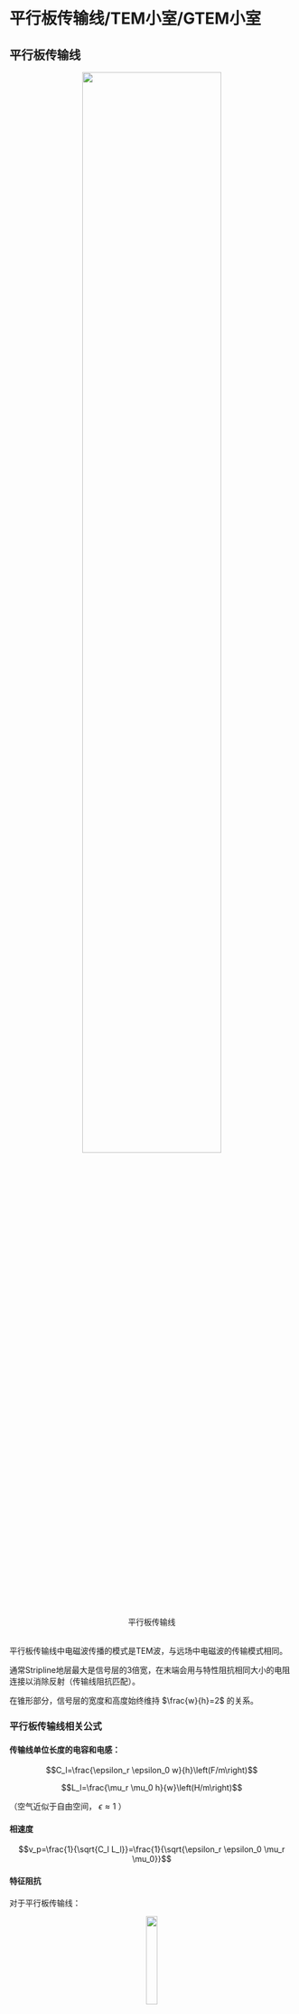 # 平行板传输线/TEM小室/GTEM小室

## 平行板传输线

<div align=center>
<img src="平行板.bmp" width=70%>
<br>
<div>平行板传输线</div>
<br>
</div>

平行板传输线中电磁波传播的模式是TEM波，与远场中电磁波的传输模式相同。

通常Stripline地层最大是信号层的3倍宽，在末端会用与特性阻抗相同大小的电阻连接以消除反射（传输线阻抗匹配）。

在锥形部分，信号层的宽度和高度始终维持 $\frac{w}{h}=2$ 的关系。

### 平行板传输线相关公式

#### 传输线单位长度的电容和电感：

$$C_l=\frac{\epsilon_r \epsilon_0 w}{h}\left(F/m\right)$$

$$L_l=\frac{\mu_r \mu_0 h}{w}\left(H/m\right)$$

（空气近似于自由空间， $\epsilon \approx 1$ ）

#### 相速度

$$v_p=\frac{1}{\sqrt{C_l L_l}}=\frac{1}{\sqrt{\epsilon_r \epsilon_0 \mu_r \mu_0}}$$

#### 特征阻抗

对于平行板传输线：

<div align=center>
<img src="parallel.bmp" width=20%>
<br>
<div>平行板传输线</div>
<br>
</div>  

$$\eta=\sqrt{\frac{\mu_r \mu_0}{\epsilon_r \epsilon_0}}$$

自由空间下的特征阻抗（空气或者真空）：

$$Z_0=\eta_0\frac{h}{w}\left(\Omega\right)$$

对于带状线（我怎么觉得这玩意应该叫microstrip微带线呢）：

<div align=center>
<img src="stripline.bmp" width=30%>
<br>
<div>带状线</div>
<br>
</div>  

$$Z_0 \approx \frac{\eta_0}{\frac{w}{h}+2}$$

如果其中的电介质是不色散的，那么传输线的特征阻抗和频率无关。

#### 插入损耗

插入损耗可以用匹配网络前后的电压值计算。

$$\mathrm{Insertion\ Loss}=20log\frac{V_1}{V_2}$$

如果使用电阻分压网络，只需要计算前后电阻的分压值即可获得插入损耗。（其实就是前后功率的损耗）

#### 电阻匹配网络的电阻计算

<div align="center">
<img src="电阻匹配网络.bmp" width=40%>
<br>
<div>电阻匹配网络</div>
<br>
</div>

针对这种类型的电阻匹配网络，只需要保证

$$
\begin{cases}
    Z_{in}=R_2 || \left(R_1+Z_0\right) \\
    Z_0=R1+Z_{in} || R_2
\end{cases}
$$

解这个二元方程组就能够得到 $R_1$ 、 $R_2$ 的值。

如果引入一个辅助值

$$Z^{\prime}=1-\frac{Z_{in}}{Z_0}$$

那么可以计算得到

$$
\begin{cases}
    R_1=Z_0\sqrt{Z_{\prime}} \\
    R_2=\frac{Z_{in}}{\sqrt{Z_{\prime}}}
\end{cases}
$$

### 平行板传输线的优势与劣势

#### 优势

架设容易

成本低

没有频率限制

#### 劣势

自身的电场容易被周围的物体或者电磁传输干扰

如果产生高电场可能会对周围的设备产生干扰

### Example 1

这个传输线底层宽 $3.75m$

按照那个3倍的经验公式，可以算出来顶层宽 $1.25m$

题干中 $h=0.5m$ ，可以计算得到

$$Z_0 \approx \frac{\eta_0}{\frac{w}{h}+2} = \frac{120\pi}{\frac{1.25}{0.5}+2}=83.776 \mathrm{\Omega}$$

### Example 2

设计匹配网络用前面提到的公式：

$$
\begin{cases}
    R_1=Z_0\sqrt{Z_{\prime}} \\
    R_2=\frac{Z_{in}}{\sqrt{Z_{\prime}}} \\
    Z^{\prime}=1-\frac{Z_{in}}{Z_0}
\end{cases}
$$

直接带进去得到： $Z^{\prime}=0.40317$ 、 $R_1=53.19\mathrm{\Omega}$ 、 $R_2=78.746$

（从这里可以看出老印的计算精度确实让人比较恼火，难怪open ending）

### Example 3

欧姆定律 $P=\frac{U^2}{R}$ 直接出 $V_{in}=35.36\mathrm{V}$. 这边功放输出是 $25\mathrm{W}$ 而不是 $50\mathrm{W}$ ，不能搞错。

然后用分压就能算出来后续的电压为 $V_s=21.6V$

（需要注意的是从功率算出来的电压值为交流电的均方根值，并不是正弦波的峰值）

然后就是场强计算 $E=\frac{V_s}{h}=43.2 \mathrm{V/m}$

## TEM CELL（TEM小室）

这玩意长得像个放大版的同轴线，然后把待测物体放到这个同轴线里面。内部是个平行板，外部被屏蔽壳包裹，平行板与外壳用介电系数尽可能接近于1的电介质隔开。电磁波传播模式也是TEM模。

<div align=center>
<img src="TEMCELL.png" width=70%>
<br>
<div>TEM CELL</div>
<br>
</div>

### TEM CELL相关公式

<div align=center>
<img src="TEMCELL2.png" width=70%>
<br>
<div>TEM CELL的横截面</div>
<br>
</div>

#### 特征阻抗

$$Z_0 \approx \frac{30\pi}{\frac{a}{b}-\frac{2}{\pi}ln\left[sinh\left(\frac{\pi g}{b}\right)\right]}$$

其中 $sinh\left(x\right)=\frac{1}{2}(e^x-e^{-x})$

（推过了，这个式子是对的）

#### 最大工作频率

当TEM CELL中电磁波的模式变为 $TE_{10}$ 模时，此时的频率是其最高工作频率。它在设计上是用来传输 $TEM$ 模的，如果变成 $TE_{10}$ 模就不符合设计要求了，所以是最高工作频率。

$$f_c=\frac{150}{a}\sqrt{1+\frac{ab}{\pi b_1 b_2 ln\left(\frac{4a}{\pi g}\right) }}$$

如果用当中隔板的相对位置表示，可以代入

$$
\begin{cases}
    &b_1=xb \\
    &b_2=\left(1-x\right)b
\end{cases}
$$

得到

$$f_c=\frac{150}{a}\sqrt{1+\frac{a/b}{\pi x \left(1-x\right) ln\left(\frac{4a}{\pi g}\right)}}\left(\mathrm{MHz}\right)$$

### TEM CELL的设计方法

感觉很拍脑袋的做法。

需要满足的基础条件：

$$b_2 \geq \frac{3H}{2}$$

$$w > W$$

根据这个确定 $b$ 的取值后查表获得 $a/b$ 和 $w/b$ 的取值。

（我有点想根据 $Z_0 \approx \frac{\eta_0}{4\left(\frac{a}{b}-\frac{2}{\pi}ln\left[sinh\left(\frac{\pi g}{b}\right)\right]\right)}$ 暴力求解，只需要确定 $a/b$ 就能暴力反推出 $g$ 和 $w$的值）

然后计算 $f_c$

### TEM CELL的优缺点

#### 优点

内部的测试不会受到周围物体和辐射的干扰

内部的强电场不会干扰周围的电子设备

#### 限制

工作频率 $DC-f_c$

### Example 1
**PPT上的过程实在是太混沌了，我尝试尽量计算出结果而不是查表**

根据 $H=0.25m$ 确定 $b_2=0.375m$ ，所以 $b=0.75m$

根据 $w > W$ 判断出 $a$ 至少要大于 $0.5m$

拍脑袋取 $\frac{a}{b}=1$

根据

$$Z_0 \approx \frac{\eta_0}{4\left(\frac{a}{b}-\frac{2}{\pi}ln\left[sinh\left(\frac{\pi g}{b}\right)\right]\right)}=50\mathrm{\Omega}$$

解得 $g=0.058m$ , 得到 $w=0.634m$ 大于 $W=0.5m$ 所以这个方案可行。

<div align=center>
<img src="IMG_20240906_013831.jpg" width=50%>
<br>
<div>使用SOLVER求解</div>
<br>
</div>

计算 $f_c$ ：

$$f_c=\frac{150}{a}\sqrt{1+\frac{a/b}{\pi x \left(1-x\right) ln\left(\frac{4a}{\pi g}\right)}}=241.67\mathrm{MHz}$$

### Example 2
**数值计算，991能做，别怕**

根据DUT高度 $0.1m$ 确定 $b=0.3m$

根据 $f_c$ 公式，把截止频率提高点免得翻车。

$$f_c=\frac{150}{a}\sqrt{1+\frac{a/b}{\pi x \left(1-x\right) ln\left(\frac{4a}{\pi g}\right)}}=450MHz$$

解得

$$g=\frac{4a}{\pi}e^{-\frac{6a}{5\pi \left(9a^2-1\right)}}$$

将 $g$ 带回特征阻抗方程，解得

$$a=0.34127m$$

从而获得 

$$g=0.029069$$

这玩意是G赫兹TEM小室的简称，图长这样。隔板末端也是有50欧的负载，并且还需要贴有吸波材料防止反射。能够支持 $1\mathrm{GHz}$ 以上的频率。

<div align=center>
<img src="GTEMCELL.png" width=80%>
<br>
<div>GTEM CELL</div>
<br>
</div>

### GTEM CELL的优缺点

#### 优点

工作频率可以从 $DC$ 到数 $GHz$

有屏蔽

#### 缺点

对于大东西测试来说小了点

贵

# OATS (Open Area Test Site)

<div align=center>
<img src="OATS.png" width=80%>
<br>
<div>OATS</div>
<br>
</div>

## 测试的注意事项

周围不会有引发反射的物体（一般在郊区）

需要一个导电的地平面

一般用3m法和10m法进行测试

## 优缺点

## 优点

建造和维护容易

成本非常低

## 缺点

会受到天气影响

环境电磁环境会影响发射的测量

高功率辐射测量可能会影响到周围的环境

由于环境噪声不同，测试结果不可复现

# Shielded Enclosure

## 相关公式

### Shielding Effectiveness

这玩意指的是入射波的强度和透射波的关系。这个值越高表示透射波衰减越厉害。

$$SE\left(\mathrm{dB}\right)=R\left(\mathrm{dB}\right)+A\left(\mathrm{dB}\right)+B\left(\mathrm{dB}\right)$$

其中 $SE$ 指的是Shielding Effectiveness、 $R$ 是入射波与吸波材料的反射损耗、 $A$ 是吸波材料的吸收、 $B$ 表示吸波材料与透射波交界面处的反射损耗。都是越大越好。

#### 吸收系数A

复传播系数

$$\gamma=\alpha + j \beta=\sqrt{j\omega\mu\left(\sigma+j\omega\epsilon\right)}$$

在复传播系数中，实部表示损耗，虚部表示相移。在这里我们主要考虑 $\alpha$ ，它表示波传播单位长度后振幅衰减 $e^{-\alpha}$ .

所以我们可以得到 

$$A\left(\mathrm{dB}\right)=20log_{10}\left(e^{-ar}\right)$$

为了从振幅转换成功率， $log$ 前面的数字为20

对于理想导体和良导体有 $\sigma \ll \omega\epsilon$ ，可以取近似为 $\alpha \approx \sqrt{\frac{\omega\mu\sigma}{2}}$ ，可以推出良导体中的吸收系数为：

$$A\left(\mathrm{dB}\right)=20log_{10}\left(e^{-ar}\right)=-20log_{10}e\times r\sqrt{\frac{\omega\mu\sigma}{2}}$$

一些其他的变形：

用相对电导率替换电导率、频率替换角频率、材料厚度 $t$ 替换传播距离 $r$ ：

$$A\left(\mathrm{dB}\right)=-20log_{10}e\times t\sqrt{\pi f \mu \sigma_c \sigma_r}$$

用趋肤深度 $\delta=\sqrt{\frac{1}{\pi f \mu \sigma}}$ 替换：

$$A\left(\mathrm{dB}\right)=-20log_{10}e\times \frac{t}{\delta}$$

用相对磁导率和电导率替换（此处 $t$ 的单位是 $\mathrm{cm}$ ）：

$$A\left(\mathrm{dB}\right)=1.314 t \sqrt{f \mu_r \sigma_r}$$

（你是孔乙己吗整这么多没啥卵用的变形，草）

#### 反射损耗

（总觉得这里有点问题，老印多了个平方）

在垂直入射的情况下（非垂直入射的情况我推了一晚上推爆炸了，还不知道对不对，不写了），不同介质之间的关系可以用传输线进行建模，可得透射系数相对于阻抗的关系为：

$$T=\frac{2\sqrt{\eta_1\eta_2}}{\eta_1 + \eta_2}$$

其中 $\eta_1$ 为入射波的特征阻抗， $\eta_2$ 为透射波的特征阻抗。

其中透射波的阻抗可以用下式计算

$$\eta_2 = \sqrt{\frac{j\omega\mu}{\left(\sigma+j\omega\epsilon\right)}}$$

假设入射波功率为 $P_0$ ，则透射波功率为 $P_0\times T^2$

可以知道反射损耗为 

$$\mathrm{Reflection\ Loss}=10log_{10}\left(P_0-P_0\times T^2\right)=-10log_{10}T^2=-10log_{10}\left(\frac{4\eta_1\eta_2}{\left(\eta_1 + \eta_2\right)^2}\right)$$

老印的式子是： $\mathrm{Reflection\ Loss}=-20log_{10}\left(\frac{4\eta_1\eta_2}{\left(\eta_1 + \eta_2\right)^2}\right)$ 他写的有问题，正确的系数都是10。

对于金属屏蔽罩， $\omega \epsilon \ll \sigma$ 

可以得到

$$\left|\eta_2\right| = \left|\sqrt{\frac{j\omega\mu}{\left(\sigma+j\omega\epsilon\right)}}\right| \approx \sqrt{\frac{\omega\mu}{\sigma}}$$

又由于 $\eta_1 \gg \eta_2$ 从而对反射损耗进行近似：

$$R \approx -20(10?)log_{10}\left|\frac{4\eta_2}{\eta_1}\right|$$

##### 材料对平面波的反射损耗：

入射波的特征阻抗为 $120\pi$ 所以可以得到

$$R = -20(10?)log_{10}\left(\frac{4\sqrt{\frac{2\pi f \mu_0 \mu_r}{\sigma_c \sigma_r}}}{120\pi}\right)$$

其中 $\mu_0$ 为真空磁导率， $\sigma_c$ 为铜的电导率。两个下标是 $r$ 的是相对值。

##### 材料对电场的反射损耗：

入射电场的特征阻抗 

$$\eta_1=\frac{\eta_0}{\beta_0 r}$$

代入真空光速 

$$c_0=\frac{1}{\sqrt{\mu_0 \epsilon_0}}$$

代入相位系数

$$\beta_0=\frac{2\pi}{\lambda}=\frac{\omega}{c_0}$$

可以得到

$$\eta_1=\frac{1}{\omega \epsilon_0 r}=\frac{1}{2\pi f \epsilon_0 r}$$

$$R \approx -20(10?)log_{10}\left(8\pi f\epsilon_0 r\sqrt{\frac{2\pi f \mu}{\sigma}}\right)$$

##### 材料对磁场的反射损耗

类似地，可以计算出入射磁场的特征阻抗：

$$\eta_1=\eta_0\beta_0 r=2\pi f\mu_0 r$$

代入可以得到反射损耗约为：

$$R \approx -20(10?)log_{10}\left(\frac{4\sqrt{\frac{2\pi f \mu}{\sigma}}}{2\pi f \mu_0 r}\right)$$

## 电波暗室的土木工程

**略**

## 电波暗室的吸波材料

反射率是描述反射电场强度的指标

吸波材料的反射率是入射角、反射角的函数（我前面在计算反射损耗的时候着重强调了**垂直入射**，就是因为这个）

<div align="center">
<img src="absorber.png">
<br>
<div>吸波材料的反射特性</div>
<br>
</div>

$$
\begin{align}
    E_{ra}&=E_{r1}+E_{r2}+E_{r3}+... \\
    E_{r1}&=E_i-E_{t1} \\
    E_{r2}&=E_{t1}\times A-E_{t2}
\end{align}
$$

（这边老印想表达的是功率的关系吧，如果 $E$ 表示的是电场的话还需要分别计算垂直和平行分量然后计算）

### 测量吸波材料的反射率

1、测量入射波到理想导电平面（PEC）的反射

2、计算反射电场强度和入射电场强度的比

$$\frac{E_{r_{PEC}}}{E_i}$$

3、把吸波材料放到PEC上，测量反射场强并计算

$$\frac{E_{r_{Absorb}}}{E_i}$$

4、反射率计算（你看这个公式就是功率的公式，说明确实是需要从功率方面考虑的，而不是前面的场强加减）

$$R=20log_{10}\left(\frac{E_{r_{Absorb}}}{E_i}\frac{E_i}{E_{r_{PEC}}}\right)$$

5、重复不同的入射角计算

### 吸波材料的种类

#### Dielectric Absorber

轻

高介电损失（考虑复介电系数 $\epsilon=\epsilon^{\prime}+j\epsilon^{\prime\prime}$ 对于复介电系数，实部的定义与一般的介电系数相同，虚部表示电流在介质中的损耗）

无磁性 $\mu_r=1$

超宽带

厚

##### 相关公式

波在高介电损失材料中的传播：

使用复传播系数解亥姆霍兹方程：

$$E\left(t\right)=E_0\left(t\right)e^{-\gamma z}$$

（我理解了很久，总算明白了PPT上这个公式里的t不是时间，而是厚度thickness……这里直接用正常的亥姆霍兹方程解了）

根据复传播系数定义 单位长度的衰减为 $e^{-\alpha}$

根据高介电损失材料的特性 $\mu=\mu_0$ 、 $\sigma=0$

可以得到：

$$\alpha \approx \frac{\omega}{2}\sqrt{\mu_0 \epsilon^{\prime}}\frac{\epsilon^{\prime\prime}}{\epsilon^{\prime}}$$

定义介电损耗角正切为： 

$$D=\frac{\epsilon^{\prime\prime}}{\epsilon^{\prime}}$$

##### Example

（我超这也有啊）

题干条件：

相对介电系数： $\epsilon_r=2.55$

工作频率： $3\mathrm{GHz}$

损耗角正切： $D=\frac{\epsilon^{\prime\prime}}{\epsilon^{\prime}}=0.00033$

计算复传播系数的实部：

$$
\alpha\approx \frac{\omega}{2}\sqrt{\mu_0 \epsilon^{\prime}}\frac{\epsilon^{\prime\prime}}{\epsilon^{\prime}} \\
=\pi f \sqrt{\mu_0 \epsilon_0 \epsilon_r}\frac{\epsilon^{\prime\prime}}{\epsilon^{\prime}}\\
=0.01657
$$

如果厚度为 $10\mathrm{cm}$

$$A=20log_{10}e^{-\alpha z}=-0.0144\mathrm{dB}$$

真空磁导率： $\mu_0=4\pi\times 10^{-7}$

真空介电常数： $\epsilon_0=8.854 \times 10^{-12}$

##### 电波暗室使用的Dielectric Absorber的一些特性

被造成金字塔型

金字塔的高度决定了对不同频率的吸收率

反射率在30-50dB之间

工作频率：数百MHz到数GHz

#### Magnetic Absorber

使用含有磁性的材料（铁氧体、碳、镍）

薄

重

有损耗（不太理解，没损耗还能叫吸波材料么）

窄带

在低频下工作良好

##### 相关公式

仍然使用亥姆霍兹方程的解（真好用）：

$$E\left(t\right)=E_0\left(t\right)e^{-\gamma z}$$

与复介电系数类似，复磁导率的虚部表示介质的损耗。

对于复磁导率

$$\mu=\mu^\prime-j\mu^{\prime\prime}$$

可以计算得到复传播系数的实部:

$$\alpha \approx \frac{\omega}{2}\sqrt{\epsilon_0 \mu^\prime}\frac{\mu^{\prime\prime}}{\mu^\prime}$$

同样地这里也存在磁场的损耗角正切

##### 电波暗室使用的Magnetic Absorber一些特性

薄铁氧体陶瓷瓦片

频率范围30MHz-1GHz

能承受高温和高功率

非常重（每平方米数十kg）

## 电波暗室的优缺点

### 优点

测试物的体积没有限制

可以测量数十Hz到40GHz甚至更高

支持电场、磁场和平面波测量

屏蔽效率大于100dB，能支持高功率辐射测量，低辐射泄漏

### 缺点

为了覆盖频率、照射角和极化方向需要的时间很长

如果要测量更大的物体和更长的测试距离，需要更大的暗室

非常贵

# Mode stirred chambers/reverberation chamber（模式搅拌室/电波混响室）

## 基本信息

腔室墙壁和搅拌器由高导电材料制成

搅拌器的旋转会改变腔体的边界条件

在不同的搅拌器位置，会出现不同的共振模式

腔室内生成的电磁场有如下特性：

振幅均匀

各个方向上各向同性

随机极化

## 测试的特点

### 抗干扰测试

测试对象将从所有方向和所有极化方式被均匀照射

不需要旋转测试对象

与在电波暗室中进行远场测试相比，产生共振所需的功率要少得多

没有方向性信息

## 发射测试

从所有方向接收测试对象的发射

不需要旋转测试对象

产生的共振使发射测试更加敏感

没有方向性信息

## 最低可用频率LUF

LUF是最低谐振频率的大约4倍

最低谐振频率的定义：

$$f_{mnp}=\frac{c}{2}\sqrt{\left(\frac{m}{a}\right)^2+\left(\frac{n}{b}\right)^2+\left(\frac{p}{h}\right)^2}$$

其中 $c$ 为真空光速， $a$ 、 $b$ 、 $h$ 是这个房间的长宽高.

 $m$ 、 $n$ 、 $p$ 是正整数，表示电磁波在房间中的模式分布，最多有一个可以是 $0$

## 品质因数Q值

定义：

$$Q=\omega\frac{最大储存的能量}{平均能量损失}$$

$$\frac{1}{Q_{total}}=\frac{1}{Q_1}+\frac{1}{Q_2}$$

其中 $Q_1$ 是墙壁导致的损失， $Q_2$ 是天线的损失

$$Q_1=\frac{3V}{2\mu_r S \delta (\omega)}$$

其中 $V$ 是内部体积， $S$ 是内部墙壁表面积， $\delta(\omega)$ 是电磁波在导体的趋肤深度

$$Q_2=\frac{16 \pi^2 V}{m N \lambda^3}$$

其中 $m$ 是天线阻抗失配导致的损失， $N$ 是总天线数量

对于测量到的 $Q$ 值，定义如下：

$$Q=\frac{16\pi^2 V \left\langle P_R\right\rangle}{\lambda^3 \left\langle P_T\right\rangle}$$

$\left\langle P_R\right\rangle$ 和 $\left\langle P_T\right\rangle$ 分别是接收和发射功率的系统平均值

## 房间增益

定义为：

$$ \left\langle G\right\rangle=\frac{\left\langle P_R\right\rangle}{\left\langle P_T\right\rangle}$$

## 测量到的电场

定义为：

$$\left\langle|E_T|^2\right\rangle=\frac{8\pi}{\epsilon_0 c \lambda^2}\left\langle P_R\right\rangle=\left\langle|E_x|^2\right\rangle+\left\langle|E_y|^2\right\rangle+\left\langle|E_z|^2\right\rangle$$

## Example

根据题意可以得到：

$$a=1.136m$$

$$b=0.77m$$

$$h=0.535m$$

在 $f_{011}$ 、 $f_{101}$ 、 $f_{110}$ 中找到最低的频率为  $f_{110}$

$$f_{110}=\frac{c}{2}\sqrt{\left(\frac{m}{a}\right)^2+\left(\frac{n}{b}\right)^2+\left(\frac{p}{h}\right)^2}=235.339\mathrm{MHz}$$

$$LUF=4f_{110}=941.351\mathrm{MHz}$$
